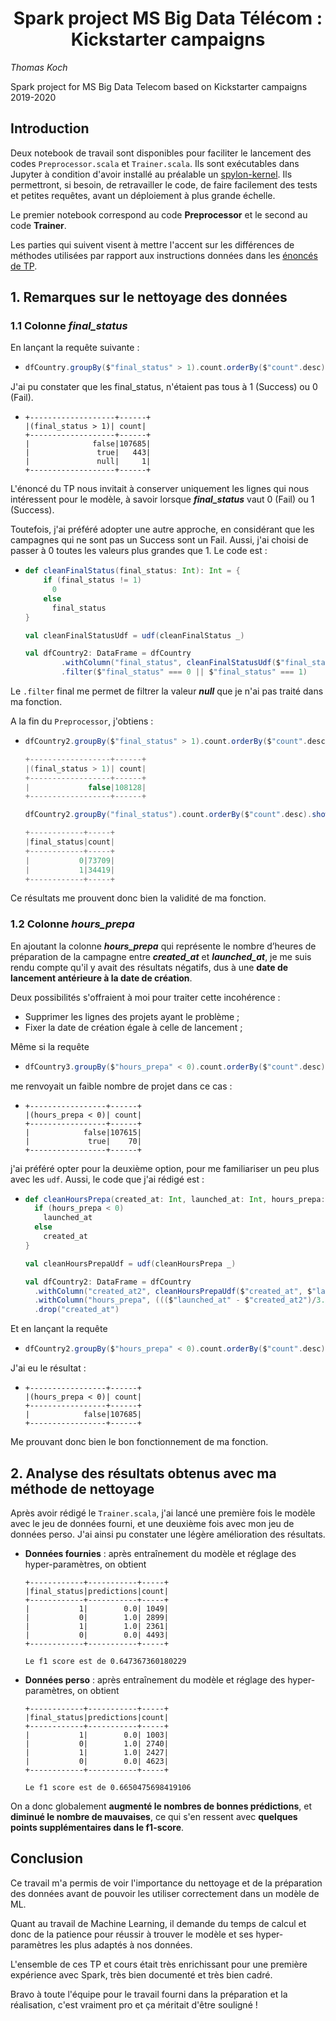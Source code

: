 # <center>Spark project MS Big Data Télécom : Kickstarter campaigns</center>

*Thomas Koch*

Spark project for MS Big Data Telecom based on Kickstarter campaigns 2019-2020

## Introduction

Deux notebook de travail sont disponibles pour faciliter le lancement des codes `Preprocessor.scala` et `Trainer.scala`. Ils sont exécutables dans Jupyter à condition d'avoir installé au préalable un [spylon-kernel](https://pypi.org/project/spylon-kernel/0.1.1/). Ils permettront, si besoin, de retravailler le code, de faire facilement des tests et petites requêtes, avant un déploiement à plus grande échelle. 

Le premier notebook correspond au code **Preprocessor** et le second au code **Trainer**.

Les parties qui suivent visent à mettre l'accent sur les différences de méthodes utilisées par rapport aux instructions données dans les [énoncés de TP](https://github.com/Flooorent/cours-spark-telecom).

## 1. Remarques sur le nettoyage des données

### 1.1 Colonne *final_status*
 
En lançant la requête suivante :

* 	```scala
	dfCountry.groupBy($"final_status" > 1).count.orderBy($"count".desc).show()
	``` 
J'ai pu constater que les final_status, n'étaient pas tous à 1 (Success) ou 0 (Fail).
* 	```
	+-------------------+------+
	|(final_status > 1)| count|
	+-------------------+------+
	|              false|107685|
	|               true|   443|
	|               null|     1|
	+-------------------+------+
	```

L'énoncé du TP nous invitait à conserver uniquement les lignes qui nous intéressent pour le modèle, à savoir lorsque ***final_status*** vaut 0 (Fail) ou 1 (Success).

Toutefois, j'ai préféré adopter une autre approche, en considérant que les campagnes qui ne sont pas un Success sont un Fail. Aussi, j'ai choisi de passer à 0 toutes les valeurs plus grandes que 1. Le code est :

*	```scala
	def cleanFinalStatus(final_status: Int): Int = {
     	if (final_status != 1)
       	  0
     	else
       	  final_status
	}

	val cleanFinalStatusUdf = udf(cleanFinalStatus _)

	val dfCountry2: DataFrame = dfCountry
  	    	.withColumn("final_status", cleanFinalStatusUdf($"final_status"))
  	    	.filter($"final_status" === 0 || $"final_status" === 1)
	```

Le `.filter` final me permet de filtrer la valeur ***null*** que je n'ai pas traité dans ma fonction.

A la fin du `Preprocessor`, j'obtiens :

*	```scala
	dfCountry2.groupBy($"final_status" > 1).count.orderBy($"count".desc).show()
	
	+------------------+------+
	|(final_status > 1)| count|
	+------------------+------+
	|             false|108128|
	+------------------+------+
	```
	```scala
	dfCountry2.groupBy("final_status").count.orderBy($"count".desc).show()
	
	+------------+-----+
	|final_status|count|
	+------------+-----+
	|           0|73709|
	|           1|34419|
	+------------+-----+
	```
Ce résultats me prouvent donc bien la validité de ma fonction.


### 1.2 Colonne *hours_prepa*

En ajoutant la colonne ***hours_prepa*** qui représente le nombre d’heures de préparation de la campagne entre ***created_at*** et ***launched_at***, je me suis rendu compte qu'il y avait des résultats négatifs, dus à une **date de lancement antérieure à la date de création**. 

Deux possibilités s'offraient à moi pour traiter cette incohérence : 
* Supprimer les lignes des projets ayant le problème ;
* Fixer la date de création égale à celle de lancement ;

Même si la requête 
*	```scala
	dfCountry3.groupBy($"hours_prepa" < 0).count.orderBy($"count".desc).show()
	```
me renvoyait un faible nombre de projet dans ce cas :
* 	```
	+-----------------+------+
	|(hours_prepa < 0)| count|
	+-----------------+------+
	|            false|107615|
	|             true|    70|
	+-----------------+------+
	```
j'ai préféré opter pour la deuxième option, pour me familiariser un peu plus avec les `udf`. Aussi, le code que j'ai rédigé est :
*	```scala
	def cleanHoursPrepa(created_at: Int, launched_at: Int, hours_prepa: Int): Int = {
	  if (hours_prepa < 0)
	    launched_at
	  else
	    created_at
	}

	val cleanHoursPrepaUdf = udf(cleanHoursPrepa _)

	val dfCountry2: DataFrame = dfCountry
	  .withColumn("created_at2", cleanHoursPrepaUdf($"created_at", $"launched_at", $"hours_prepa"))
	  .withColumn("hours_prepa", ((($"launched_at" - $"created_at2")/3.6).cast("Int")/1000))
	  .drop("created_at")
	```

Et en lançant la requête 
*	```scala
	dfCountry2.groupBy($"hours_prepa" < 0).count.orderBy($"count".desc).show()
	```
J'ai eu le résultat :
*	```
	+-----------------+------+
	|(hours_prepa < 0)| count|
	+-----------------+------+
	|            false|107685|
	+-----------------+------+
	```
Me prouvant donc bien le bon fonctionnement de ma fonction.


## 2. Analyse des résultats obtenus avec ma méthode de nettoyage

Après avoir rédigé le `Trainer.scala`, j'ai lancé une première fois le modèle avec le jeu de données fourni, et une deuxième fois avec mon jeu de données perso. J'ai ainsi pu constater une légère amélioration des résultats.

* **Données fournies** : après entraînement du modèle et réglage des hyper-paramètres, on obtient
	```
	+------------+-----------+-----+
	|final_status|predictions|count|
	+------------+-----------+-----+
	|           1|        0.0| 1049|
	|           0|        1.0| 2899|
	|           1|        1.0| 2361|
	|           0|        0.0| 4493|
	+------------+-----------+-----+

	Le f1 score est de 0.647367360180229
	```
* **Données perso** : après entraînement du modèle et réglage des hyper-paramètres, on obtient 
	```
	+------------+-----------+-----+
	|final_status|predictions|count|
	+------------+-----------+-----+
	|           1|        0.0| 1003|
	|           0|        1.0| 2740|
	|           1|        1.0| 2427|
	|           0|        0.0| 4623|
	+------------+-----------+-----+

	Le f1 score est de 0.6650475698419106 
	```
On a donc globalement **augmenté le nombres de bonnes prédictions**, et **diminué le nombre de mauvaises**, ce qui s'en ressent avec **quelques points supplémentaires dans le f1-score**.

## Conclusion

Ce travail m'a permis de voir l'importance du nettoyage et de la préparation des données avant de pouvoir les utiliser correctement dans un modèle de ML. 

Quant au travail de Machine Learning, il demande du temps de calcul et donc de la patience pour réussir à trouver le modèle et ses hyper-paramètres les plus adaptés à nos données.

L'ensemble de ces TP et cours était très enrichissant pour une première expérience avec Spark, très bien documenté et très bien cadré. 

Bravo à toute l'équipe pour le travail fourni dans la préparation et la réalisation, c'est vraiment pro et ça méritait d'être souligné !

